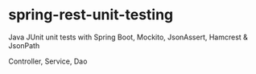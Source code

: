 # spring-rest-unit-testing
Java JUnit unit tests with Spring Boot, Mockito, JsonAssert, Hamcrest &amp; JsonPath

Controller, Service, Dao
